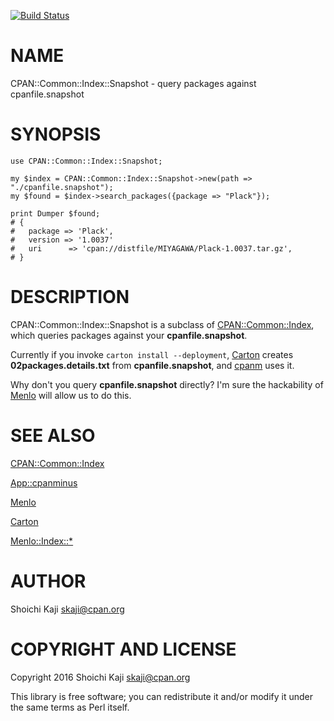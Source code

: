 [![Build Status](https://travis-ci.org/skaji/CPAN-Common-Index-Snapshot.svg?branch=master)](https://travis-ci.org/skaji/CPAN-Common-Index-Snapshot)

# NAME

CPAN::Common::Index::Snapshot - query packages against cpanfile.snapshot

# SYNOPSIS

    use CPAN::Common::Index::Snapshot;

    my $index = CPAN::Common::Index::Snapshot->new(path => "./cpanfile.snapshot");
    my $found = $index->search_packages({package => "Plack"});

    print Dumper $found;
    # {
    #   package => 'Plack',
    #   version => '1.0037'
    #   uri      => 'cpan://distfile/MIYAGAWA/Plack-1.0037.tar.gz',
    # }

# DESCRIPTION

CPAN::Common::Index::Snapshot is a subclass of [CPAN::Common::Index](https://metacpan.org/pod/CPAN::Common::Index),
which queries packages against your **cpanfile.snapshot**.

Currently if you invoke `carton install --deployment`,
[Carton](https://metacpan.org/pod/Carton) creates **02packages.details.txt** from **cpanfile.snapshot**,
and [cpanm](https://metacpan.org/pod/cpanm) uses it.

Why don't you query **cpanfile.snapshot** directly?
I'm sure the hackability of [Menlo](https://metacpan.org/pod/Menlo) will allow us to do this.

# SEE ALSO

[CPAN::Common::Index](https://metacpan.org/pod/CPAN::Common::Index)

[App::cpanminus](https://metacpan.org/pod/App::cpanminus)

[Menlo](https://metacpan.org/pod/Menlo)

[Carton](https://metacpan.org/pod/Carton)

[Menlo::Index::\*](https://github.com/miyagawa/cpanminus/tree/menlo/lib/Menlo/Index)

# AUTHOR

Shoichi Kaji <skaji@cpan.org>

# COPYRIGHT AND LICENSE

Copyright 2016 Shoichi Kaji <skaji@cpan.org>

This library is free software; you can redistribute it and/or modify
it under the same terms as Perl itself.
